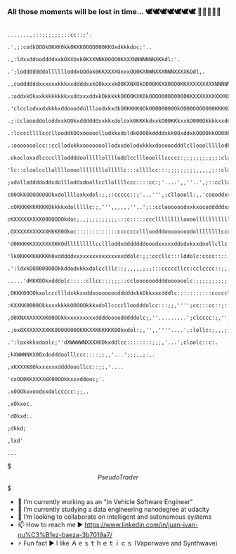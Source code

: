 ### All those moments will be lost in time... 🕊️🕊️🕊️🕊️🕊️🕊️🕊️ 🤖🤖🤖🤖🤖 
                                                .......,;::;;;;;;;::cc::;'.                                                                 
                                         .',;:codkOOOk0KXK0kk0KKK0OOO000KKOxdkkkdoc;'..                                                     
                                     .,:ldxxddooddddxxkOXXOxk0KXXNNK0OOO0KXXXNNNNNNNXKkdl:'.                                                
                                 .';lodddddddolllllloddxOOdok0KKXXXXOxxxOO0KXNWNXXXNNNXXXXKOdl,.                                                                                 
                           .,coddddddxxxxxxkkkxxddddxxkO0kxxxkO0KXNXOkOO00KKXX0OO0KKXXXXXXXXXNNNNNOc.                                       
                         .:oddxkOkxxkkkkkkkkxxddxxxddxkOkkkkkO0O0KXK0kOOOO00000000KKXXXXXXXXXXKXXXXXXk;                                                                         
                     .'clcclodxxdxkkkxddoooddollloodxkxdkO0KKKK0OkO0000000OkOO00OOOOO00KKKK00KXXXXXXKX0xl,                                                                  
                   .;:ccloooddoloddxxkOOkxddddddxxkkxdoloxk0KKKkdxxkO00KKkxxkO000OkkkkxxddkKNXXXXXXXXXNNNNN0:                               
                  .:lccccllllcccllooddkOOxooooollodkkxdoldkO000kddddxkk0OxddxkO0OOkkOO0OkxkO0KKKXXXXXXNNNNNXk.                              
                 .:ooooooolcc::ccllodxkkxooooooollodxxdolodxkkkxdooooodddlcllooolllllodkOOkxxO0KKKKKXNXXXXXN0;                              
                 .okocloxxdlccccllloddddoolllllolllloddlcclllooolllccccc:;;;;;;;;;;;:cldk0OkxkkOO00KKXXXXKKXX0d;.                           
                  'lc::cloolccllolllloooollllllllolllllc:::cllllcc:::;;;;;;;;;,,,,,;::cldO0kxxxxxkO0KKKKXKK0KKKKl.                          
                  ;xdolloddddoddxdollloddxdoollccllollllccc::::cc:;'....',,''..',;::ccllodddddooodxkO0000KKKK0O00c                          
                  c00OkkOOOOOOOOkxdolllloxkxdol:;,;:ccccc::;'...''',;clloooll:,.'coooddxxxxxxxxddddxkO0KKKKKKK0000o.                        
                  .cOKKKKKKKKKK0kkkkxdolllllc:;,''',,,,,,''..';::ccloooooodxxkxocodddddxxdddxkOkkkkkkxxkO000OOO0Okk,                        
                    cKXXXXXXXXX000OOOOkdoc;,,;;;;;;;;;;:::c:::::cccllllllllloooollllllllllllooddddddlccldxkkkxxxkkkc.                       
                    ,OXXXXXXXXXXXKKK00Okoc:::::::::::::cccccccllloodddoooooooodollllllllccccccccccc:;;;:clodkkddxxdd;                       
                     'd0KKKKKXXXXXXXKKOdlllllllllccllloddxdddddddooodxxxxxddodxkxxdoollcllc:::;;;;cll::;::clododkkdl;                       
                       'lk0KKKKKKKKKK0xdddddxxxxxxxxxxxxxxxxddolc:;;:cccllc:::lddolc:cccc::::;;,,;:llc,,;;;::ccokOxo,                       
                         .':ldxkOO000000Okkddodxkkxdolcclllc::;,,,,,;;;:::cccccllcc:cclcccc::;,;;;::::,';clc;;:loooo,                       
                               .....'dKKK0Okxdddolc:::::cllcc:::;;;::cclooooooddddoooooolc:;;;;;;;;;;:::clddlc:::;:c'                       
                                     ,OKKK00OOkxolcccllldxkkxxddoooooooodddddxkkOkkxxxdddlc:::::::::::cccccllc;,'',;.                       
                                      :KXXKK0000OkkxxxkkkkOOOOOkkkxdollcccclloodddolcc:::;;,'''';cc:::cc::;::;;,'...                        
                                       ,d0XNXXXXXXXK00OOkkxxxxxxxxxddddoooodddddolc;,''.........';clcccc:;,'',;:;..                         
                                         .;ox0XXXXXXXXKK00000000KKKXXKKKKKK0Okxdol:;,'',,''''....',:lollc:;,,,;,.                           
                                             .':loxkkkxdoolc;''dXWWWWNXXXXK0kxddlcc::::::::;;;,'...';cloolc::c:.                            
                                                                ;kXWWNNXX0Oxdodddoolllccc::::;;,,'...';;;,,;:,.                             
                                                                  ,xKXXXK0Okxxxxxxddddooollcc::;;,'....                                                                       
                                                                     'cxOO0KKXXXXKK00OOkkxxxddooc;'.                                        
                                                                       .x0OOkxxoodxxdolccccc:;;,.                                           
                                                                        ,xOkxoc.                                                            
                                                                         'dOkxd:.                                                           
                                                                           ;dkkd;                                                           
                                                                             ,lxd'                                                          
                                                                               ...   

$$$ Pseudo Trader $$$
- 🔭 I’m currently working as an "In Vehicle Software Engineer" 
- 🌱 I’m currently studying a data engineering nanodegree at udacity
- 👯 I’m looking to collaborate on intelligent and autonomous systems
- 📫 How to reach me ► https://www.linkedin.com/in/juan-ivan-nu%C3%B1ez-baeza-3b7019a7/
- ⚡ Fun fact ► I like Ａｅｓｔｈｅｔｉｃｓ (Vaporwave and Synthwave)
